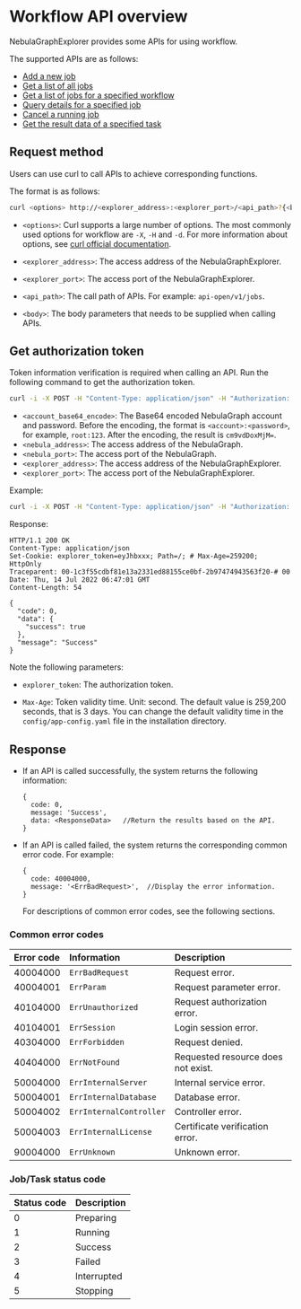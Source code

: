 # Workflow API overview

NebulaGraphExplorer provides some APIs for using workflow.

The supported APIs are as follows:

- [Add a new job](api-post-jobs.md)
- [Get a list of all jobs](api-get-jobs.md)
- [Get a list of jobs for a specified workflow](api-get-workflow-jobs.md)
- [Query details for a specified job](api-desc-job.md)
- [Cancel a running job](api-cancel-job.md)
- [Get the result data of a specified task](api-desc-task.md)

## Request method

Users can use curl to call APIs to achieve corresponding functions.

The format is as follows:

```bash
curl <options> http://<explorer_address>:<explorer_port>/<api_path>?{<body>}
```

- `<options>`: Curl supports a large number of options. The most commonly used options for workflow are `-X`, `-H` and `-d`. For more information about options, see [curl official documentation](https://curl.se/docs/manpage.html).

- `<explorer_address>`: The access address of the NebulaGraphExplorer.

- `<explorer_port>`: The access port of the NebulaGraphExplorer.

- `<api_path>`: The call path of APIs. For example: `api-open/v1/jobs`.

- `<body>`: The body parameters that needs to be supplied when calling APIs.

## Get authorization token

Token information verification is required when calling an API. Run the following command to get the authorization token.

```bash
curl -i -X POST -H "Content-Type: application/json" -H "Authorization: Bearer <account_base64_encode>" -d '{"address":"<nebula_address>","port":<nebula_port>}' http://<explorer_address>:<explorer_port>/api-open/v1/connect
```

- `<account_base64_encode>`: The Base64 encoded NebulaGraph account and password. Before the encoding, the format is `<account>:<password>`, for example, `root:123`. After the encoding, the result is `cm9vdDoxMjM=`.
- `<nebula_address>`: The access address of the NebulaGraph.
- `<nebula_port>`: The access port of the NebulaGraph.
- `<explorer_address>`: The access address of the NebulaGraphExplorer.
- `<explorer_port>`: The access port of the NebulaGraphExplorer.

Example: 

```bash
curl -i -X POST -H "Content-Type: application/json" -H "Authorization: Bearer cm9vdDoxMjM=" -d '{"address":"192.168.8.111","port":9669}' http://192.168.8.145:7002/api-open/v1/connect
```

Response:

```http
HTTP/1.1 200 OK
Content-Type: application/json
Set-Cookie: explorer_token=eyJhbxxx; Path=/; # Max-Age=259200; HttpOnly
Traceparent: 00-1c3f55cdbf81e13a2331ed88155ce0bf-2b97474943563f20-# 00
Date: Thu, 14 Jul 2022 06:47:01 GMT
Content-Length: 54

{
  "code": 0,
  "data": {
    "success": true
  },
  "message": "Success"
}
```

Note the following parameters:

- `explorer_token`: The authorization token.

- `Max-Age`: Token validity time. Unit: second. The default value is 259,200 seconds, that is 3 days. You can change the default validity time in the `config/app-config.yaml` file in the installation directory.

## Response

- If an API is called successfully, the system returns the following information:

  ```http
  {
    code: 0,
    message: 'Success',
    data: <ResponseData>   //Return the results based on the API.
  }
  ```

- If an API is called failed, the system returns the corresponding common error code. For example:

  ```http
  {
    code: 40004000,
    message: '<ErrBadRequest>',  //Display the error information.
  }
  ```

  For descriptions of common error codes, see the following sections.

### Common error codes

|Error code|Information|Description|
|:---|:---|:---|
|40004000 | `ErrBadRequest`  |  Request error. |
|40004001 | `ErrParam`  | Request parameter error.  |
|40104000 | `ErrUnauthorized`  | Request authorization error.  |
|40104001 | `ErrSession`  | Login session error.  |
|40304000 | `ErrForbidden`  | Request denied.  |
|40404000 | `ErrNotFound`  | Requested resource does not exist.  |
|50004000 | `ErrInternalServer`  | Internal service error.  |
|50004001 | `ErrInternalDatabase`  | Database error.  |
|50004002 | `ErrInternalController`  | Controller error.  |
|50004003 | `ErrInternalLicense`  | Certificate verification error.  |
|90004000 | `ErrUnknown`  | Unknown error.  |

### Job/Task status code

|Status code|Description|
|:---|:---|
|0  | Preparing|
|1  | Running|
|2  | Success|
|3  | Failed|
|4  | Interrupted|
|5  | Stopping|
